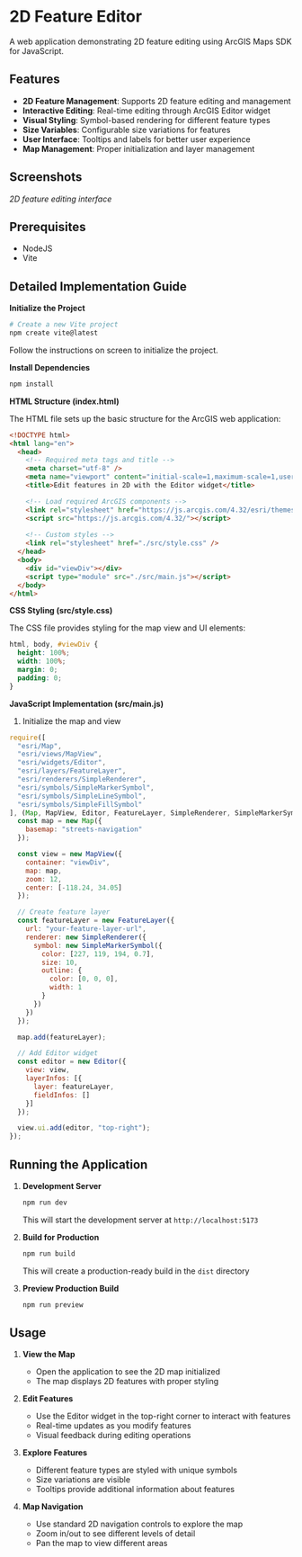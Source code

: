 # 2D Feature Editor

A web application demonstrating 2D feature editing using ArcGIS Maps SDK for JavaScript.

## Features

- **2D Feature Management**: Supports 2D feature editing and management
- **Interactive Editing**: Real-time editing through ArcGIS Editor widget
- **Visual Styling**: Symbol-based rendering for different feature types
- **Size Variables**: Configurable size variations for features
- **User Interface**: Tooltips and labels for better user experience
- **Map Management**: Proper initialization and layer management

## Screenshots

*2D feature editing interface*

## Prerequisites

- NodeJS
- Vite

## Detailed Implementation Guide

**Initialize the Project**
```bash
# Create a new Vite project
npm create vite@latest
```
Follow the instructions on screen to initialize the project.

**Install Dependencies**
```bash
npm install
```

**HTML Structure (index.html)**

The HTML file sets up the basic structure for the ArcGIS web application:

```html
<!DOCTYPE html>
<html lang="en">
  <head>
    <!-- Required meta tags and title -->
    <meta charset="utf-8" />
    <meta name="viewport" content="initial-scale=1,maximum-scale=1,user-scalable=no" />
    <title>Edit features in 2D with the Editor widget</title>

    <!-- Load required ArcGIS components -->
    <link rel="stylesheet" href="https://js.arcgis.com/4.32/esri/themes/light/main.css" />
    <script src="https://js.arcgis.com/4.32/"></script>
    
    <!-- Custom styles -->
    <link rel="stylesheet" href="./src/style.css" />
  </head>
  <body>
    <div id="viewDiv"></div>
    <script type="module" src="./src/main.js"></script>
  </body>
</html>
```

**CSS Styling (src/style.css)**

The CSS file provides styling for the map view and UI elements:

```css
html, body, #viewDiv {
  height: 100%;
  width: 100%;
  margin: 0;
  padding: 0;
}
```

**JavaScript Implementation (src/main.js)**

1. Initialize the map and view
```javascript
require([
  "esri/Map",
  "esri/views/MapView",
  "esri/widgets/Editor",
  "esri/layers/FeatureLayer",
  "esri/renderers/SimpleRenderer",
  "esri/symbols/SimpleMarkerSymbol",
  "esri/symbols/SimpleLineSymbol",
  "esri/symbols/SimpleFillSymbol"
], (Map, MapView, Editor, FeatureLayer, SimpleRenderer, SimpleMarkerSymbol, SimpleLineSymbol, SimpleFillSymbol) => {
  const map = new Map({
    basemap: "streets-navigation"
  });

  const view = new MapView({
    container: "viewDiv",
    map: map,
    zoom: 12,
    center: [-118.24, 34.05]
  });

  // Create feature layer
  const featureLayer = new FeatureLayer({
    url: "your-feature-layer-url",
    renderer: new SimpleRenderer({
      symbol: new SimpleMarkerSymbol({
        color: [227, 119, 194, 0.7],
        size: 10,
        outline: {
          color: [0, 0, 0],
          width: 1
        }
      })
    })
  });

  map.add(featureLayer);

  // Add Editor widget
  const editor = new Editor({
    view: view,
    layerInfos: [{
      layer: featureLayer,
      fieldInfos: []
    }]
  });

  view.ui.add(editor, "top-right");
});
```

## Running the Application

1. **Development Server**
   ```bash
   npm run dev
   ```
   This will start the development server at `http://localhost:5173`

2. **Build for Production**
   ```bash
   npm run build
   ```
   This will create a production-ready build in the `dist` directory

3. **Preview Production Build**
   ```bash
   npm run preview
   ```

## Usage

1. **View the Map**
   - Open the application to see the 2D map initialized
   - The map displays 2D features with proper styling

2. **Edit Features**
   - Use the Editor widget in the top-right corner to interact with features
   - Real-time updates as you modify features
   - Visual feedback during editing operations

3. **Explore Features**
   - Different feature types are styled with unique symbols
   - Size variations are visible
   - Tooltips provide additional information about features

4. **Map Navigation**
   - Use standard 2D navigation controls to explore the map
   - Zoom in/out to see different levels of detail
   - Pan the map to view different areas
